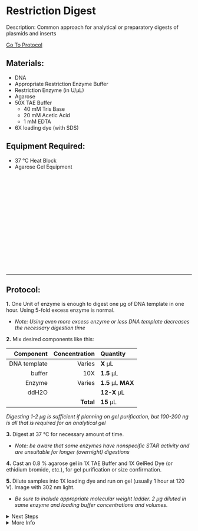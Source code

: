Restriction Digest
================================================================================
Description: Common approach for analytical or preparatory digests of plasmids and inserts

[Go To Protocol](#protocol)

Materials:
--------------------------------------------------------------------------------
  * DNA
  * Appropriate Restriction Enzyme Buffer
  * Restriction Enzyme (in U/µL)
  * Agarose
  * 50X TAE Buffer
    * 40 mM Tris Base
    * 20 mM Acetic Acid
    * 1 mM EDTA
  * 6X loading dye (with SDS)

Equipment Required:
--------------------------------------------------------------------------------
  * 37 °C Heat Block
  * Agarose Gel Equipment
  
<br/>

<br/>

<br/>

<br/>

<br/>

<br/>

<br/>

<br/>

<br/>

<br/>

<br/>

<br/>

<br/>

<br/>

<br/>

<!-- Use <br/> to fill in first page -->
___
Protocol:
--------------------------------------------------------------------------------
**1.** One Unit of enzyme is enough to digest one µg of DNA template in one hour. Using 5-fold excess enzyme is normal.

  * *Note: Using even more excess enzyme or less DNA template decreases the necessary digestion time* 

**2.** Mix desired components like this:

  | Component | Concentration | Quantity | 
  | ---------: | ---------: | :---------- |
  | DNA template | Varies | **X**  µL | 
  | buffer | 10X | **1.5**  µL |
  | Enzyme |Varies| **1.5**  µL **MAX** |
  | ddH2O || **12-X**  µL |
  || **Total** | **15** µL |
  
   *Digesting 1-2 µg is sufficient if planning on gel purification, but 100-200 ng is all that is required for an analytical gel*
 
 **3.** Digest at 37 °C for necessary amount of time.
   * *Note: be aware that some enzymes have nonspecific STAR activity and are unsuitable for longer (overnight) digestions*
 
 **4.** Cast an 0.8 % agarose gel in 1X TAE Buffer and 1X GelRed Dye (or ethidium bromide, etc.), for gel purification or size confirmation. 
 
 **5.** Dilute samples into 1X loading dye and run on gel (usually 1 hour at 120 V). Image with 302 nm light.
   * *Be sure to include appropriate molecular weight ladder. 2 µg diluted in same enzyme and loading buffer concentrations and volumes.*  

<!-- The text below creates dropdown lists for links to next steps or hyperlinks -->

<details>
  <summary>Next Steps</summary>
  
</p> <a href="https://www.neb.com/protocols/2015/11/23/monarch-dna-gel-extraction-kit-protocol-t1020">
NEB Monarch Gel Extraction Kit</a>

</details>

<details>
  <summary>More Info</summary>
  
  <a href="https://www.neb.com/protocols/2012/12/07/optimizing-restriction-endonuclease-reactions#:~:text=Reaction%20Volume%20%20%20%20%20%20,%201%20%C2%B5g%20%20%205%20%C2%B5l%20">
Optimizing Endonuclease Reactions</a>  

</details>
